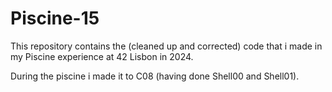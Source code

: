 # Piscine-15

This repository contains the (cleaned up and corrected) code that i made in my Piscine experience at 42 Lisbon in 2024.

During the piscine i made it to C08 (having done Shell00 and Shell01).
